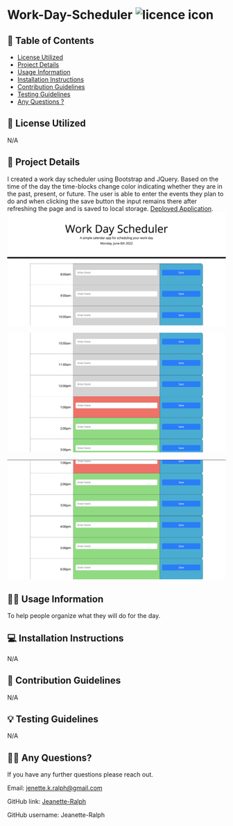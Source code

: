  # Work-Day-Scheduler ![licence icon](https://img.shields.io/badge/License-MIT-lavender.svg)

## 📝 Table of Contents
* [License Utilized](#license-utilized)
* [Project Details](#project-details)
* [Usage Information](#usage-information)
* [Installation Instructions](#installation-instructions)
* [Contribution Guidelines](#contribution-guidelines)
* [Testing Guidelines](#testing-guidelines)
* [Any Questions ?](#any-questions)

## 🔑 License Utilized
N/A

## 🚀 Project Details
I created a work day scheduler using Bootstrap and JQuery. Based on the time of the day the time-blocks change color indicating whether they are in the past, present, or future. The user is able to enter the events they plan to do and when clicking the save button the input remains there after refreshing the page and is saved to local storage. [Deployed Application](https://jeanette-ralph.github.io/Work-Day-Scheduler/). 
 ![screenshot of deployed application](Assets/images/deployed-app.png)

![screenshot of deployed application](Assets/images/deployed-app-2.png)

![screenshot of deployed application](Assets/images/deployed-app-3.png)

## 👩‍💻 Usage Information
To help people organize what they will do for the day.

## 💻 Installation Instructions
N/A

## 🤝 Contribution Guidelines
N/A

## 💡 Testing Guidelines
N/A

## 🙋‍♀️ Any Questions?

If you have any further questions please reach out.

Email: jenette.k.ralph@gmail.com

GitHub link: [Jeanette-Ralph](https://github.com/Jeaanette-Ralph)

GitHub username: Jeanette-Ralph




